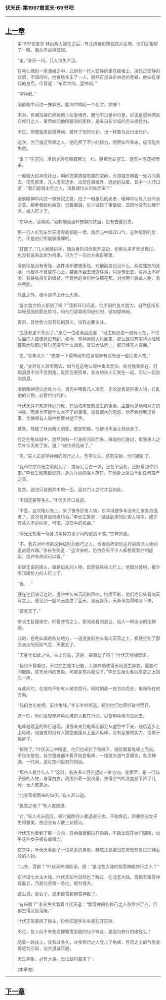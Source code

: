 ### 伏天氏-第1997章变天-69书吧

--------
[上一章](./f51bcaf401e61cba0bf7bf07e300f65d.md)
--------


>
>
>
>第1997章变天
>林远两人被杀之后，有几道身影降临这片区域，他们互相望了一眼，眉头不由得皱起。
>
>“走。”身形一闪，几人消失不见。
>
>在龟仙城的一座酒楼之中，此刻有一行人安静的坐在阁楼上，凌鹤正安静的饮酒，不知何时，他身后多出了一人，赫然正是诛杀林远的老者，他站在凌鹤的身后，传音道：“东霄大陆，望神阙。”
>
>“望神阙。”
>
>凌鹤眼中闪过一抹异芒，脑海中响起一个名字，宗蝉？
>
>不对，传闻宗蝉已经破境上位皇境界，而他不过是中位皇，应该是望神阙其它修行之人，果然如同他所猜测的那样，是来自东华域的巨头级势力。
>
>不过，即便是来自望神阙，破坏了他的计划，也一样要为此付出代价。
>
>这次，为了接近雪都之人，他花费了不小的精力，然而如今看来，极可能会失败。
>
>“谁？”在这时，凌鹤身后有强者目光一扫，朝着远处望去，竟有神念窥视而来。
>
>一股强大的神念扑出，瞬间笼罩酒楼周围的空间，大道威压朝着一处方向落去，便见那里，几人虚空迈步，出现在酒楼外，远远的站着，其中一人开口道：“我们是城主府之人，请教诸位从何处而来？”
>
>凌鹤眼神中闪过一抹锋锐之意，扫了一眼身后的老者，眼神中似有几分冷淡之意，那老者脸色微变，低着脑袋，似乎做错了事情般，显然他没有处理干净，被人盯上了。
>
>“东华天，凌霄阁。”凌鹤端起酒杯安静的饮酒，没有去看对方。
>
>那一行人听到东华天凌霄阁都是一愣，随后心中暗叹口气，这种级别的势力，不是他们所能够得罪的。
>
>“打搅了。”几人微微拱手，随后身形闪烁离开这边，仿佛从来不曾出现过，也没有说来此所为何事，只为了一句对方来自哪里。
>
>凌鹤倒是没有奇怪，这件事即便被发现，对他而言也没什么，两位蝼蚁的死活，他根本不曾放在心上，甚至不会去想这件事，只是传出去，名声上不好听，有挟私报复的嫌疑，毕竟他的身份地位摆在那，对付两个后辈人物，有些丢脸。
>
>除此之外，根本谈不上什么大事。
>
>“各大势力的人都到了吗？”凌鹤开口问道，他所问的各大势力，自然是指东华域最强的那批势力，和他们凌霄阁同级别的，譬如望神阙。
>
>否则，其他势力没有任何意义，没有必要关注。
>
>“应该都差不多到了。”身后一位老者回应道：“域主府那边一直有人在，不过后面的人应该还没有到，如今，望神阙的人也到来，那么就只有南华大陆和荒原大陆那边暂时还没有什么消息，其它大陆势力，都已经有人露面。”
>
>“恩。”青年点头：“去查一下望神阙中位皇境界有没有出一些厉害人物。”
>
>“是。”身后有人领命而去，如今在这龟仙城中鱼龙混杂，各方强者都在，打探消息不仅不会困难，反而会更简单，各方的来人汇聚在一起，可以一起交流信息。
>
>凌鹤眼神望向远处方向，目光中带着几人冷意，无论是否是厉害人物，打乱他的计划，必要付出代价。
>
>叶伏天并不知道林远的死，在仙海崖壁前发生的事情，主要也是他和对方的冲突，而且也不是什么大不了的事情，没有很大的恩怨，他不会想到这件事，会使得有人暗中想要对他下手。
>
>甚至，导致了林远两人的死，若是知晓，他便也不会让林远走了。
>
>行走在龟仙城中，忽然间有一行身影闪烁而来，降临他们身边，看到来人之后叶伏天笑了笑，道：“诸位师兄来了。”
>
>“恩。”来人正是望神阙的修行之人，有李长生，还有宗蝉，他们都到了。
>
>“我和你宗师兄之前就到了，提前汇合在一块，正在不远处，正好看到你们来。”李长生微笑着说道，身为九境的强大存在，在他身上感受不到任何威严之意。
>
>当然，这也只是他其中的一面，面对门人之时才会如此。
>
>“不知还要等多久。”叶伏天开口说道。
>
>“不急，这次龟仙岛上，来了很多厉害人物，东华域很多年没有汇聚各方强者了，这次也算是机缘巧合。”李长生笑道：“这些到来的厉害人物中，或许有些人不必你差，可惜，没交手的机会。”
>
>“师兄还想看一场各顶级势力弟子间的道战不成。”宗蝉笑道。
>
>“不，我只对叶师弟这种级别的修行之人，或者宗师弟你这样的风流人物的道战感兴趣。”李长生笑道：“这次来的，恐怕会有不少人都想要看你的虚实，或许有热闹可以看。”
>
>宗蝉无语的摇头，越是出名的人物，自然容易被人盯上，他因为破境，被许多顶级势力的人盯上了。
>
>“轰……”
>
>就在他们说话之时，虚空中传来沉闷的声响，持续不断，他们抬起头看向天穹之上，便见到一股乌云盖住了蓝天，黑云飘荡，天渐渐变得暗淡下来。
>
>“要变天了。”
>
>李长生目露锋芒，盯着苍穹之上，那流动着的黑云，给人一种淡淡的压抑感。
>
>此时，在龟仙城的各处地方，一道道身影抬头看向天穹之上，都感觉到了那股淡淡的压抑气息，天要变了。
>
>“天变化如此之快，生出异象，这是，要渡劫了吗？”叶伏天喃喃低语。
>
>“我也不曾看过，不过在古籍中记载，大道神劫使得天地发生异变，需要时间酝酿，这天地间的景象，可能是预兆着快了。”李长生抬头看向高空之上回应一声。
>
>与此同时，在城内不断有人破空而行，同时朝着一处方向而去，龟峰所在的方向。
>
>“我们也出发吧，前往龟峰。”李长生继续道，顿时他们也同样破空而行。
>
>这一刻，他们发现整座龟仙城的人都在行动，尽皆朝龟峰方位而去。
>
>龟峰是羲皇的修行道场，诸强者来到龟峰前都会从虚空中下来，随后迈步走上龟峰，很自觉的没有人腾空直接从上面入龟峰，没有足够的实力，便属于挑衅了。
>
>“都到了。”叶伏天心中暗道，他们也来到了龟峰下，随后朝着龟峰上而去，不仅仅是他，各方强者都冲着开始登龟峰，一缕缕大道气息爆发，各显神通，一时间，这片空间极其的绚丽。
>
>“那些人是什么人？”这时，有许多人目光望向一处方向，在那里，是一行仙子般的人物，身穿白衣，周围带着一股冷意，使得空气的温度都下降了几分，无人敢靠近。
>
>“北苍雪都而来的仙子。”有人开口道。
>
>“飘雪之地？”有人震撼道。
>
>“对。”有人点头回应，顿时周围的人都退避三舍，不敢靠近，即便那些女子生得极美，依旧没有人敢上前搭讪。
>
>叶伏天也看到了那一方向，其余强者都拉开距离，不敢出现在她们周围，似乎这些女子极有威慑力。
>
>在其中，叶伏天看到了一位熟悉的身影，赫然正是那日在崖壁前见过的神女般的人物。
>
>“北苍，雪都？”叶伏天喃喃低语，道：“是北苍大陆的飘雪神殿修行之人？”
>
>东华域七大主大陆，叶伏天如今自然也了解过，在北苍大陆，雪都有飘雪神殿矗立，乃是北苍第一圣地，极为强大。
>
>这么说，那女子，是来自雪都飘雪神殿了。
>
>“有兴趣？”李长生笑看着叶伏天道：“飘雪神殿的修行之人虽然凶了点，但都生得沉鱼落雁。”
>
>叶伏天笑着摇了摇头，自然知道李长生是在开玩笑。
>
>不过，世人似乎有些忌惮飘雪圣殿的仙子神女，是因为修行的缘故么？
>
>随着一路往上，没有过多久，许多修行之人登上了龟峰，苍穹之上的气息变得更为压抑，似大道威压般。
>
>天生异象，必有大事，恐怕劫将要来了！
>
>(本章完)
>
>

--------
[下一章](./7c038395d980f1d5f1f1e61bbe099bf5.md)
--------
